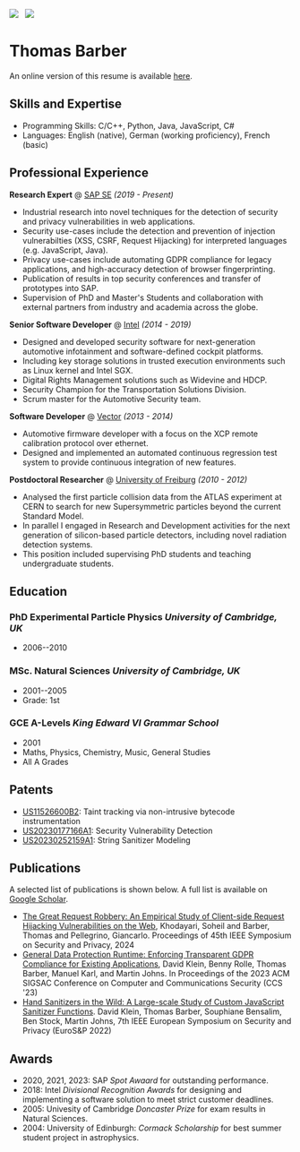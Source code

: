 [![](https://img.shields.io/badge/ThomasBarber-2867B2?style=for-the-badge&logo=linkedin&logoColor=white)](https://www.linkedin.com/in/thomas-barber-b3965551/) &nbsp; [![](https://img.shields.io/badge/tmbrbr-black?style=for-the-badge&logo=github&logoColor=white)](https://github.com/tmbrbr)

# Thomas Barber
An online version of this resume is available [here](https://tmbrbr.github.io/resume/).

## Skills and Expertise
 * Programming Skills: C/C++, Python, Java, JavaScript, C# 
 * Languages: English (native), German (working proficiency), French (basic)

## Professional Experience

**Research Expert** @ [SAP SE](https://www.sap.com/) *(2019 - Present)*
* Industrial research into novel techniques for the detection of security and privacy vulnerabilities in web applications.
* Security use-cases include the detection and prevention of injection vulnerabilties (XSS, CSRF, Request Hijacking) for interpreted languages (e.g. JavaScript, Java).
* Privacy use-cases include automating GDPR compliance for legacy applications, and high-accuracy detection of browser fingerprinting.
* Publication of results in top security conferences and transfer of prototypes into SAP.
* Supervision of PhD and Master's Students and collaboration with external partners from industry and academia across the globe.

**Senior Software Developer** @ [Intel](https://intel.com/) *(2014 - 2019)*
* Designed and developed security software for next-generation automotive infotainment and software-defined cockpit platforms.
* Including key storage solutions in trusted execution environments such as Linux kernel and Intel SGX.
* Digital Rights Management solutions such as Widevine and HDCP.
* Security Champion for the Transportation Solutions Division.
* Scrum master for the Automotive Security team.

**Software Developer** @ [Vector](https://www.vector.com/) *(2013 - 2014)*
 * Automotive firmware developer with a focus on the XCP remote calibration protocol over ethernet.
 * Designed and implemented an automated continuous regression test system to provide continuous integration of new features.

**Postdoctoral Researcher** @ [University of Freiburg](https://uni-freiburg.de/) *(2010 - 2012)*
 * Analysed the first particle collision data from the ATLAS experiment at CERN to search for new Supersymmetric particles beyond the current Standard Model.
 * In parallel I engaged in Research and Development activities for the next generation of silicon-based particle detectors, including novel radiation detection systems.
 * This position included supervising PhD students and teaching undergraduate students.

## Education

### PhD Experimental Particle Physics *University of Cambridge, UK*
 * 2006--2010
### MSc. Natural Sciences *University of Cambridge, UK*
 * 2001--2005
 * Grade: 1st
### GCE A-Levels *King Edward VI Grammar School*
 * 2001
 * Maths, Physics, Chemistry, Music, General Studies
 * All A Grades

## Patents
 * [US11526600B2](https://patents.google.com/patent/US11526600B2/en): Taint tracking via non-intrusive bytecode instrumentation
 * [US20230177166A1](https://patents.google.com/patent/US20230177166A1/en): Security Vulnerability Detection
 * [US20230252159A1](https://patents.google.com/patent/US20230252159A1/en): String Sanitizer Modeling

## Publications
A selected list of publications is shown below. A full list is available on [Google Scholar](https://scholar.google.com/citations?hl=en&user=C_4bRjsAAAAJ&view_op=list_works&sortby=pubdate).
 *  [The Great Request Robbery: An Empirical Study of Client-side Request Hijacking Vulnerabilities on the Web](https://trouge.net/papers/sp24_request_hijacking.pdf), Khodayari, Soheil and Barber, Thomas and Pellegrino, Giancarlo. Proceedings of 45th IEEE Symposium on Security and Privacy, 2024
 *  [General Data Protection Runtime: Enforcing Transparent GDPR Compliance for Existing Applications](https://loxo.ias.cs.tu-bs.de/papers/2023_CCS_GDPR_tainting.pdf), David Klein, Benny Rolle, Thomas Barber, Manuel Karl, and Martin Johns. In Proceedings of the 2023 ACM SIGSAC Conference on Computer and Communications Security (CCS '23)
 *  [Hand Sanitizers in the Wild: A Large-scale Study of Custom JavaScript Sanitizer Functions](https://loxo.ias.cs.tu-bs.de/papers/2022_EuroSP_JavaScript_Sanitizers.pdf). David Klein, Thomas Barber, Souphiane Bensalim, Ben Stock, Martin Johns, 7th IEEE European Symposium on Security and Privacy (EuroS&P 2022)

## Awards
* 2020, 2021, 2023: SAP *Spot Awaard* for outstanding performance.
* 2018: Intel *Divisional Recognition Awards* for designing and implementing a software solution to meet strict customer deadlines.
* 2005: Univesity of Cambridge *Doncaster Prize* for exam results in Natural Sciences.
* 2004: University of Edinburgh: *Cormack Scholarship* for best summer student project in astrophysics.





